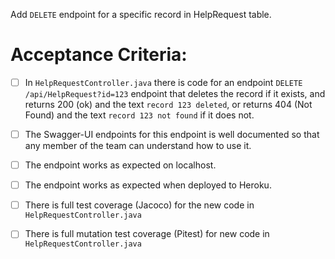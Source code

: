  Add `DELETE` endpoint for a specific record in HelpRequest table.

# Acceptance Criteria:

- [ ] In `HelpRequestController.java` there is code for an 
      endpoint `DELETE /api/HelpRequest?id=123` endpoint 
      that deletes the record if it exists, and returns 200 (ok) and 
      the text `record 123 deleted`, or returns 404 (Not Found) and
      the text `record 123 not found` if it does not.
- [ ] The Swagger-UI endpoints for this endpoint is well documented
      so that any member of the team can understand how to use it.
- [ ] The endpoint works as expected on localhost.
- [ ] The endpoint works as expected when deployed to Heroku.
- [ ] There is full test coverage (Jacoco) for the new code in 
      `HelpRequestController.java`
- [ ] There is full mutation test coverage (Pitest) for new code in
      `HelpRequestController.java`


